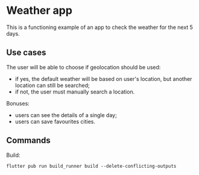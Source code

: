 # Weather app

This is a functioning example of an app to check the weather for the next 5 days.

## Use cases

The user will be able to choose if geolocation should be used:

- if yes, the default weather will be based on user's location, but another location can still be searched;
- if not, the user must manually search a location.

Bonuses:

- users can see the details of a single day;
- users can save favourites cities.

## Commands

Build:

```base
flutter pub run build_runner build --delete-conflicting-outputs
```
